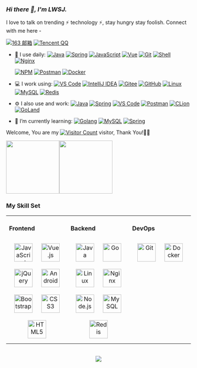<link rel="stylesheet" type="text/css" href="./beautiful.css">

### _Hi there 👋, I'm LWSJ._

I love to talk on trending ⚡ technology ⚡, stay hungry stay foolish. Connect with me here -

[![163 邮箱](https://img.shields.io/badge/-163%20Mail-FC1F1F?style=plastic&link=mailto:find_onepiece@163.com)](mailto:lzwgxust@163.com)
[![Tencent QQ](https://img.shields.io/badge/Tencent%23QQ-%2312B7F5?style=for-the-badge&logo=tencentqq&logoColor=white)](mailto:2898175301@qq.com)
<!-- [![WeChat](https://img.shields.io/badge/WeChat-07C160?logo=wechat&logoColor=white)](url) -->

- 🚀 I use daily:
  [![Java](https://img.shields.io/badge/java-%23ED8B00.svg?style=for-the-badge&logo=openjdk&logoColor=white)](https://www.lzwgxust.top/)
  [![Spring](https://img.shields.io/badge/spring-%236DB33F.svg?style=for-the-badge&logo=spring&logoColor=white)](https://www.lzwgxust.top/)
  [![JavaScript](https://img.shields.io/badge/JavaScript-000000?logo=JavaScript&logoColor=FFCA28)](https://www.lzwgxust.top/)
  [![Vue](https://img.shields.io/badge/Vue.js-35495E?logo=vue.js&logoColor=4FC08D)](https://www.lzwgxust.top/)
  [![Git](https://img.shields.io/badge/-Git-000000?logo=git&logoColor=FF7043)](https://www.lzwgxust.top/)
  [![Shell](https://img.shields.io/badge/-Shell-4EC422?logo=Shell&logoColor=FF7043)](https://www.lzwgxust.top/)
  [![Nginx](https://img.shields.io/badge/-Nginx-F6C915?logo=nginx&logoColor=029137)](https://www.lzwgxust.top/)
  <!-- [![Webpack](https://img.shields.io/badge/-webpack-2B3A42?logo=webpack&logoColor=75AFCC)](https://www.lzwgxust.top/) -->
  [![NPM](https://img.shields.io/badge/-NPM-2875E3?logo=npm&logoColor=029137)](https://www.lzwgxust.top/)
  [![Postman](https://img.shields.io/badge/-Postman-7A1FA2?logo=postman&logoColor=FC8019)](https://www.lzwgxust.top/)
  [![Docker](https://img.shields.io/badge/docker-20232A?logo=docker&logoColor=61DAFB)](https://www.lzwgxust.top/)
  <!-- [![Jenkins](https://img.shields.io/badge/-Jenkins-F6C915?logo=jenkins&logoColor=F16061)](https://www.lzwgxust.top/) -->

- 💻 I work using:
  [![VS Code](https://img.shields.io/badge/-VS%20Code-007ACC?style=plastic&logo=visual-studio-code)](https://www.lzwgxust.top/)
  [![IntelliJ IDEA](https://img.shields.io/badge/IntelliJIDEA-000000.svg?style=for-the-badge&logo=intellij-idea&logoColor=white)](https://www.lzwgxust.top/)
  [![Gitee](https://img.shields.io/badge/-Gitee-A80025?logo=gitee&logoColor=F16061)](https://www.lzwgxust.top/)
  [![GitHub](https://img.shields.io/badge/-GitHub-181717?style=plastic&logo=github)](https://www.lzwgxust.top/)
  [![Linux](https://img.shields.io/badge/-Linux-F16061?logo=linux&logoColor=000)](https://www.lzwgxust.top/)
  [![MySQL](https://img.shields.io/badge/mysql-%2300f.svg?style=for-the-badge&logo=mysql&logoColor=white)](https://www.lzwgxust.top/)
  [![Redis](https://img.shields.io/badge/redis-%23DD0031.svg?style=for-the-badge&logo=redis&logoColor=white)](https://www.lzwgxust.top/)

- ⚙️ I also use and work:
  [![Java](https://img.shields.io/badge/java-%23ED8B00.svg?style=for-the-badge&logo=openjdk&logoColor=white)](https://www.lzwgxust.top/)
  [![Spring](https://img.shields.io/badge/spring-%236DB33F.svg?style=for-the-badge&logo=spring&logoColor=white)](https://www.lzwgxust.top/)
  [![VS Code](https://img.shields.io/badge/-VS%20Code-007ACC?style=plastic&logo=visual-studio-code)](https://www.lzwgxust.top/)
  [![Postman](https://img.shields.io/badge/-Postman-7A1FA2?logo=postman&logoColor=FC8019)](https://www.lzwgxust.top/)
  [![CLion](https://img.shields.io/badge/CLion-black?style=for-the-badge&logo=clion&logoColor=white)](https://www.lzwgxust.top/)
  [![GoLand](https://img.shields.io/badge/-GoLand-000?logo=goland&logoColor=00ACC1)](https://www.lzwgxust.top/)


- 🌱 I’m currently learning:
  [![Golang](https://img.shields.io/badge/-Golang-02569B?logo=go&logoColor=00ACC1)](https://www.lzwgxust.top/)
  [![MySQL](https://img.shields.io/badge/mysql-%2300f.svg?style=for-the-badge&logo=mysql&logoColor=white)](https://www.lzwgxust.top/)
  [![Spring](https://img.shields.io/badge/spring-%236DB33F.svg?style=for-the-badge&logo=spring&logoColor=white)](https://www.lzwgxust.top/)


Welcome, You are my [![Visitor Count](https://profile-counter.glitch.me/Luozongwei/count.svg)](https://www.lzwgxust.top/) visitor, Thank You!🎉🎉

<!-- [![Top Langs](https://github-readme-stats.vercel.app/api/top-langs/?username=all-smile&theme=flag-india)](https://github.com/all-smile/github-readme-stats) -->

[<span><img src="https://github-readme-stats.vercel.app/api/top-langs/?username=Luozongwei&layout=compact" height=145/></span><span><img src="https://github-readme-stats.vercel.app/api?username=Luozongwei&count_private=true&show_icons=true" height=145/></span>](https://www.lzwgxust.top/)

<!--
<table border="0">
<tr>
<td valign="top">
<img src="https://github-readme-stats.vercel.app/api/top-langs/?username=all-smile&layout=compact" alt="Top Langs" height="160" />
</td>
<td valign="top">
<img src="https://github-readme-stats.vercel.app/api?username=all-smile&show_icons=true" alt="all-smile's GitHub stats" height="160" />
</td>
</tr>
</table>
-->

<!--
![Top Langs](https://github-readme-stats.vercel.app/api/top-langs/?username=all-smile&layout=compact)
![all-smile's GitHub stats](https://github-readme-stats.vercel.app/api?username=all-smile&show_icons=true)
-->

### My Skill Set
<table><tr><td valign="top" width="33%">



#### Frontend
<div align="center">
<img style="margin: 10px" src="https://profilinator.rishav.dev/skills-assets/javascript-original.svg" alt="JavaScript" height="50" />
<img style="margin: 10px" src="https://profilinator.rishav.dev/skills-assets/vuejs-original-wordmark.svg" alt="Vue.js" height="50" />
<!-- <img style="margin: 10px" src="https://profilinator.rishav.dev/skills-assets/react-original-wordmark.svg" alt="React" height="50" /> -->
<!-- <img style="margin: 10px" src="https://profilinator.rishav.dev/skills-assets/webpack-original.svg" alt="Webpack" height="50" /> -->
<img style="margin: 10px" src="https://profilinator.rishav.dev/skills-assets/jquery.png" alt="jQuery" height="50" />
<img style="margin: 10px" src="https://profilinator.rishav.dev/skills-assets/android-original-wordmark.svg" alt="Android" height="50" />
<!-- <img style="margin: 10px" src="https://profilinator.rishav.dev/skills-assets/sass-original.svg" alt="Sass" height="50" /> -->
<!-- <img style="margin: 10px" src="https://profilinator.rishav.dev/skills-assets/powershell.png" alt="PowerShell" height="50" /> -->
<!-- <img style="margin: 10px" src="https://profilinator.rishav.dev/skills-assets/redux-original.svg" alt="Redux" height="50" /> -->
<img style="margin: 10px" src="https://profilinator.rishav.dev/skills-assets/bootstrap-plain.svg" alt="Bootstrap" height="50" />
<img style="margin: 10px" src="https://profilinator.rishav.dev/skills-assets/css3-original-wordmark.svg" alt="CSS3" height="50" />
<img style="margin: 10px" src="https://profilinator.rishav.dev/skills-assets/html5-original-wordmark.svg" alt="HTML5" height="50" />
</div>


</td>
<td valign="top" width="33%">

#### Backend
<div align="center">
<img style="margin: 10px" src="https://profilinator.rishav.dev/skills-assets/java-original-wordmark.svg" alt="Java" height="50" /></a> 
<img style="margin: 10px" src="https://profilinator.rishav.dev/skills-assets/go-original.svg" alt="Go" height="50" />
<img style="margin: 10px" src="https://profilinator.rishav.dev/skills-assets/linux-original.svg" alt="Linux" height="50" />
<img style="margin: 10px" src="https://profilinator.rishav.dev/skills-assets/nginx-original.svg" alt="Nginx" height="50" />
<!-- <img style="margin: 10px" src="https://profilinator.rishav.dev/skills-assets/mongodb-original-wordmark.svg" alt="MongoDB" height="50" /> -->
<img style="margin: 10px" src="https://profilinator.rishav.dev/skills-assets/nodejs-original-wordmark.svg" alt="Node.js" height="50" />
<!-- <img style="margin: 10px" src="https://profilinator.rishav.dev/skills-assets/postgresql-original-wordmark.svg" alt="PostgreSQL" height="50" /> -->
<img style="margin: 10px" src="https://profilinator.rishav.dev/skills-assets/mysql-original-wordmark.svg" alt="MySQL" height="50" />
<img style="margin: 10px" src="https://profilinator.rishav.dev/skills-assets/redis-original-wordmark.svg" alt="Redis" height="50" />
</div>

</td>
<td valign="top" width="33%">

#### DevOps
<div align="center">
<!-- <img style="margin: 10px" src="https://profilinator.rishav.dev/skills-assets/kubernetes-icon.svg" alt="Kubernetes" height="50" /> -->
<img style="margin: 10px" src="https://profilinator.rishav.dev/skills-assets/git-scm-icon.svg" alt="Git" height="50" />
<!-- <img style="margin: 10px" src="https://profilinator.rishav.dev/skills-assets/jenkins-icon.svg" alt="Jenkins" height="50" /> -->
<img style="margin: 10px" src="https://profilinator.rishav.dev/skills-assets/docker-original-wordmark.svg" alt="Docker" height="50" />
<!-- <img style="margin: 10px" src="https://profilinator.rishav.dev/skills-assets/gitlab.svg" alt="GitLab" height="50" /> -->
</div>
</td>
</tr>
</table>

<br/>
<div align="center">
  <a href="https://raw.githubusercontent.com/all-smile/nav/master/static/images/buymeacoffee.jpg" target="_blank" style="display: inline-block;">
    <img
        src="https://www.lzwgxust.top/img/wechat.jpg"
        align="center"
    />
  </a>
</div>
